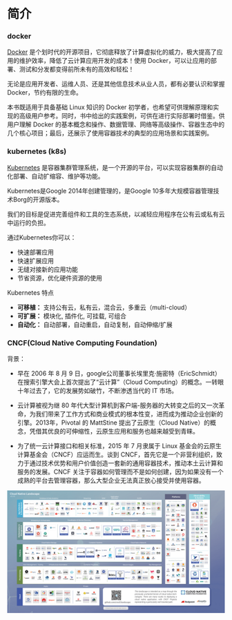 # 简介

### docker

[Docker](http://www.docker.com/) 是个划时代的开源项目，它彻底释放了计算虚拟化的威力，极大提高了应用的维护效率，降低了云计算应用开发的成本！使用 Docker，可以让应用的部署、测试和分发都变得前所未有的高效和轻松！

无论是应用开发者、运维人员、还是其他信息技术从业人员，都有必要认识和掌握 Docker，节约有限的生命。

本书既适用于具备基础 Linux 知识的 Docker 初学者，也希望可供理解原理和实现的高级用户参考。同时，书中给出的实践案例，可供在进行实际部署时借鉴。供用户理解 Docker 的基本概念和操作、数据管理、网络等高级操作、容器生态中的几个核心项目；最后，还展示了使用容器技术的典型的应用场景和实践案例。

### kubernetes \(k8s\)

[Kubernetes](https://kubernetes.io/) 是容器集群管理系统，是一个开源的平台，可以实现容器集群的自动化部署、自动扩缩容、维护等功能。

Kubernetes是Google 2014年创建管理的，是Google 10多年大规模容器管理技术Borg的开源版本。

我们的目标是促进完善组件和工具的生态系统，以减轻应用程序在公有云或私有云中运行的负担。

通过Kubernetes你可以：

* 快速部署应用
* 快速扩展应用
* 无缝对接新的应用功能
* 节省资源，优化硬件资源的使用

Kubernetes 特点

* **可移植：**
  支持公有云，私有云，混合云，多重云（multi-cloud）
* **可扩展：**
  模块化, 插件化, 可挂载, 可组合
* **自动化：** 
  自动部署，自动重启，自动复制，自动伸缩/扩展

### CNCF\(Cloud Native Computing Foundation\)

背景：

* 早在 2006 年 8 月 9 日，google公司董事长埃里克·施密特（EricSchmidt）在搜索引擎大会上首次提出了“云计算”（Cloud Computing）的概念。一转眼十年过去了，它的发展势如破竹，不断渗透当代的 IT 市场。

* 云计算被视为继 80 年代大型计算机到客户端-服务器的大转变之后的又一次革命，为我们带来了工作方式和商业模式的根本性变，进而成为推动企业创新的引擎。2013年，Pivotal 的 MattStine 提出了云原生（Cloud Native）的概念，凭借其优良的可伸缩性，云原生应用和服务也越来越受到青睐。

* 为了统一云计算接口和相关标准，2015 年 7 月隶属于 Linux 基金会的云原生计算基金会（CNCF）应运而生。谈到 CNCF，首先它是一个非营利组织，致力于通过技术优势和用户价值创造一套新的通用容器技术，推动本土云计算和服务的发展。CNCF 关注于容器如何管理而不是如何创建，因为如果没有一个成熟的平台去管理容器，那么大型企业无法真正放心接受并使用容器。

![](/assets/CNCF.png)





